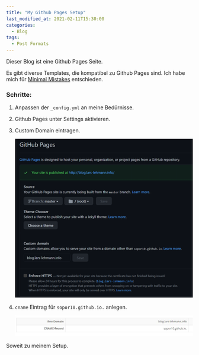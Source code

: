 ```yaml
---
title: "My Github Pages Setup"
last_modified_at: 2021-02-11T15:30:00
categories:
  - Blog
tags:
  - Post Formats
---
```


Dieser Blog ist eine Github Pages Seite.

Es gibt diverse Templates, die kompatibel zu Github Pages sind.
Ich habe mich für [Minimal Mistakes](https://github.com/mmistakes/mm-github-pages-starter) entschieden.

### Schritte:
1. Anpassen der `_config.yml` an meine Bedürnisse.
2. Github Pages unter Settings aktivieren.
3. Custom Domain eintragen.

   ![Screenshot Github Pages Settings](./../assets/images/GithubPagesSettingsScreenshot.jpg "Githubs Pages Setup")

4.  `cname` Eintrag für `sopor10.github.io.` anlegen.

    ![Cname Eintrag](./../assets/images/CnameEntry.JPG "Cname Entry")


Soweit zu meinem Setup. 
